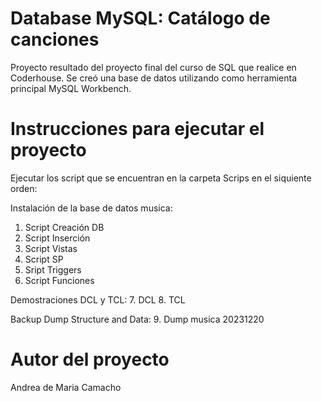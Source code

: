 # Database MySQL: Catálogo de canciones
Proyecto resultado del proyecto final del curso de SQL que realice en Coderhouse. 
Se creó una base de datos utilizando como herramienta principal MySQL Workbench.

# Instrucciones para ejecutar el proyecto
Ejecutar los script que se encuentran en la carpeta Scrips en el siquiente orden:

Instalación de la base de datos musica:
1. Script Creación DB
2. Script Inserción
3. Script Vistas
4. Script SP
5. Sript Triggers
6. Script Funciones

Demostraciones DCL y TCL:
7. DCL
8. TCL

Backup Dump Structure and Data:
9. Dump musica 20231220

# Autor del proyecto
Andrea de Maria Camacho
